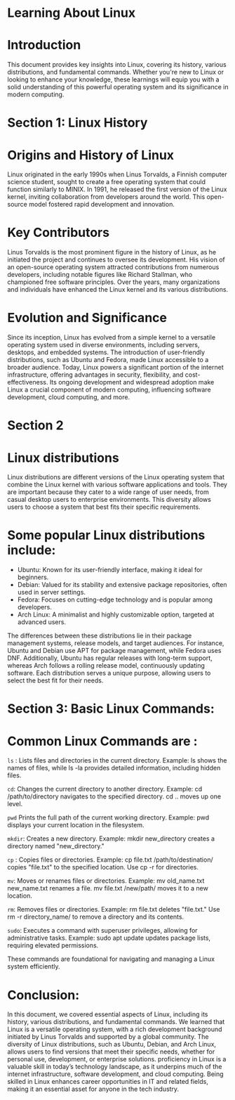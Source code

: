 # Learning About Linux

# Introduction
This document provides key insights into Linux, covering its history, various distributions, and fundamental commands. Whether you're new to Linux or looking to enhance your knowledge, these learnings will equip you with a solid understanding of this powerful operating system and its significance in modern computing.

# Section 1: Linux History

# Origins and History of Linux
Linux originated in the early 1990s when Linus Torvalds, a Finnish computer science student, sought to create a free operating system that could function similarly to MINIX. In 1991, he released the first version of the Linux kernel, inviting collaboration from developers around the world. This open-source model fostered rapid development and innovation.

# Key Contributors
Linus Torvalds is the most prominent figure in the history of Linux, as he initiated the project and continues to oversee its development. His vision of an open-source operating system attracted contributions from numerous developers, including notable figures like Richard Stallman, who championed free software principles. Over the years, many organizations and individuals have enhanced the Linux kernel and its various distributions.

# Evolution and Significance
Since its inception, Linux has evolved from a simple kernel to a versatile operating system used in diverse environments, including servers, desktops, and embedded systems. The introduction of user-friendly distributions, such as Ubuntu and Fedora, made Linux accessible to a broader audience. Today, Linux powers a significant portion of the internet infrastructure, offering advantages in security, flexibility, and cost-effectiveness. Its ongoing development and widespread adoption make Linux a crucial component of modern computing, influencing software development, cloud computing, and more.

# Section 2

# Linux distributions
Linux distributions are different versions of the Linux operating system that combine the Linux kernel with various software applications and tools. They are important because they cater to a wide range of user needs, from casual desktop users to enterprise environments. This diversity allows users to choose a system that best fits their specific requirements.

# Some popular Linux distributions include:

- Ubuntu: Known for its user-friendly interface, making it ideal for beginners.
- Debian: Valued for its stability and extensive package repositories, often used in server settings.
- Fedora: Focuses on cutting-edge technology and is popular among developers.
- Arch Linux: A minimalist and highly customizable option, targeted at advanced users.

The differences between these distributions lie in their package management systems, release models, and target audiences. For instance, Ubuntu and Debian use APT for package management, while Fedora uses DNF. Additionally, Ubuntu has regular releases with long-term support, whereas Arch follows a rolling release model, continuously updating software. Each distribution serves a unique purpose, allowing users to select the best fit for their needs.

# Section 3: Basic Linux Commands:

# Common Linux Commands are :

 `ls` : Lists files and directories in the current directory.
Example: ls shows the names of files, while ls -la provides detailed information, including hidden files.

 `cd`: Changes the current directory to another directory.
Example: cd /path/to/directory navigates to the specified directory. cd .. moves up one level.

`pwd` Prints the full path of the current working directory.
Example: pwd displays your current location in the filesystem.

`mkdir`: Creates a new directory.
Example: mkdir new_directory creates a directory named "new_directory."

`cp` : Copies files or directories.
Example: cp file.txt /path/to/destination/ copies "file.txt" to the specified location. Use cp -r for directories.

`mv`: Moves or renames files or directories.
Example: mv old_name.txt new_name.txt renames a file. mv file.txt /new/path/ moves it to a new location.

`rm`: Removes files or directories.
Example: rm file.txt deletes "file.txt." Use rm -r directory_name/ to remove a directory and its contents.

`sudo`: Executes a command with superuser privileges, allowing for administrative tasks.
Example: sudo apt update updates package lists, requiring elevated permissions.

These commands are foundational for navigating and managing a Linux system efficiently.


# Conclusion:
In this document, we covered essential aspects of Linux, including its history, various distributions, and fundamental commands. We learned that Linux is a versatile operating system, with a rich development background initiated by Linus Torvalds and supported by a global community. The diversity of Linux distributions, such as Ubuntu, Debian, and Arch Linux, allows users to find versions that meet their specific needs, whether for personal use, development, or enterprise solutions. proficiency in Linux is a valuable skill in today’s technology landscape, as it underpins much of the internet infrastructure, software development, and cloud computing. Being skilled in Linux enhances career opportunities in IT and related fields, making it an essential asset for anyone in the tech industry.


